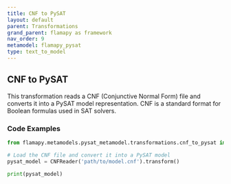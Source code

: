```yaml
---
title: CNF to PySAT
layout: default
parent: Transformations
grand_parent: flamapy as framework
nav_order: 9
metamodel: flamapy_pysat
type: text_to_model
---
```


## CNF to PySAT

This transformation reads a CNF (Conjunctive Normal Form) file and converts it into a PySAT model representation. CNF is a standard format for Boolean formulas used in SAT solvers.

### Code Examples

```python
from flamapy.metamodels.pysat_metamodel.transformations.cnf_to_pysat import CNFReader

# Load the CNF file and convert it into a PySAT model
pysat_model = CNFReader('path/to/model.cnf').transform()

print(pysat_model)
```
